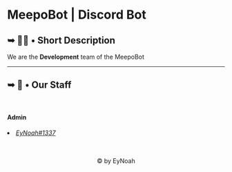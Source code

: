 # MeepoBot | Discord Bot

<h2>➥ 🙋‍♀️ • Short Description</h2>

<p>We are the <b>Development</b> team of the MeepoBot</p>

<hr>
<h2>➥ 👥 • Our Staff</h2>
<br>
<p>
<h4>Admin</h4>
<li><i><a href="https://discord.com/users/id/" target="_blank">EyNoah#1337</a></i></li>
</p>
<br><br>


<center>
<footer>&copy; by EyNoah</footer>
</center>
